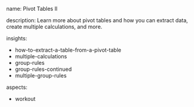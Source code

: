 name: Pivot Tables II

description: Learn more about pivot tables and how you can extract data, create multiple calculations, and more.

insights:
  - how-to-extract-a-table-from-a-pivot-table
  - multiple-calculations
  - group-rules
  - group-rules-continued
  - multiple-group-rules
  
aspects:
  - workout